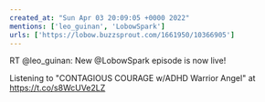 ```yaml
---
created_at: "Sun Apr 03 20:09:05 +0000 2022"
mentions: ['leo_guinan', 'LobowSpark']
urls: ['https://lobow.buzzsprout.com/1661950/10366905']
---
```


RT @leo_guinan: New @LobowSpark episode is now live!

Listening to "CONTAGIOUS COURAGE w/ADHD Warrior Angel" at  https://t.co/s8WcUVe2LZ